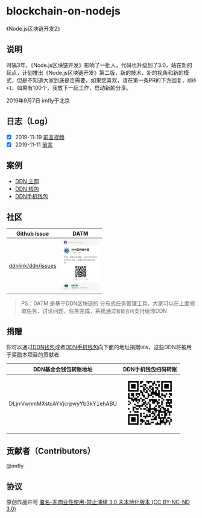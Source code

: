 # blockchain-on-nodejs
《Node.js区块链开发2》

## 说明

时隔3年，《Node.js区块链开发》影响了一批人，代码也升级到了3.0，站在新的起点，计划推出《Node.js区块链开发》第二版，新的技术、新的视角和新的模式，但是不知道大家到底是否需要，如果您喜欢，请在第一条PR的下方回复，`期待+1`，如果有100个，我放下一起工作，启动新的分享。

2019年9月7日 imfly于北京

## 日志（Log）

- [x] 2019-11-19 [前言视频](https://www.bilibili.com/video/av76296940)
- [x] 2019-11-11 [前言](./写在前面/0-前言.md) 

## 案例

- [DDN 主网](http://mainnet.ddn.link)
- [DDN 钱包](http://wallet.ddn.link)
- [DDN手机钱包](https://www.ddn.link/product/wallet)

## 社区

| Github Issue | DATM |
| ------------------------------------------------------- | ------------------------------------------------------------------------------------------- |
| [ddnlink/ddn/issues](https://github.com/ddnlink/ddn/issues) | <img src="./styles//images/datm-ddn.jpeg" alt="..." width="100px"> | 

> PS：DATM 是基于DDN区块链的 分布式任务管理工具，大家可以在上面领取任务、讨论问题，任务完成，系统通过`智能合约`支付给你DDN

## 捐赠

你可以通过[DDN钱包](http://wallet.ddn.link)或者[DDN手机钱包](https://www.ddn.link/product/wallet)向下面的地址捐赠`DDN`，这些DDN将被用于奖励本项目的贡献者.

| DDN基金会钱包转账地址 | DDN手机钱包扫码转账 |
| ------------------------------------------------------- | ------------------------------------------------------------------------------------------- |
| DLjrrVwnmMXstcAYVjcrpwyYb3kY1ehABU | ![](./styles/images/foundation.png) | 

## 贡献者（Contributors）

@imfly

## 协议

原创作品许可 [署名-非商业性使用-禁止演绎 3.0 未本地化版本 (CC BY-NC-ND 3.0)](http://creativecommons.org/licenses/by-nc-nd/3.0/deed.zh)
